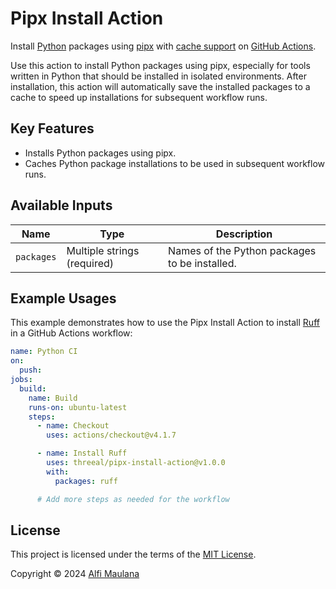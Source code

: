 # Pipx Install Action

Install [Python](https://www.python.org/) packages using [pipx](https://pipx.pypa.io/stable/) with [cache support](https://docs.github.com/en/actions/using-workflows/caching-dependencies-to-speed-up-workflows) on [GitHub Actions](https://github.com/features/actions).

Use this action to install Python packages using pipx, especially for tools written in Python that should be installed in isolated environments.
After installation, this action will automatically save the installed packages to a cache to speed up installations for subsequent workflow runs.

## Key Features

- Installs Python packages using pipx.
- Caches Python package installations to be used in subsequent workflow runs.

## Available Inputs

| Name       | Type                        | Description                                   |
| ---------- | --------------------------- | --------------------------------------------- |
| `packages` | Multiple strings (required) | Names of the Python packages to be installed. |

## Example Usages

This example demonstrates how to use the Pipx Install Action to install [Ruff](https://pypi.org/project/ruff/) in a GitHub Actions workflow:

```yaml
name: Python CI
on:
  push:
jobs:
  build:
    name: Build
    runs-on: ubuntu-latest
    steps:
      - name: Checkout
        uses: actions/checkout@v4.1.7

      - name: Install Ruff
        uses: threeal/pipx-install-action@v1.0.0
        with:
          packages: ruff

      # Add more steps as needed for the workflow
```

## License

This project is licensed under the terms of the [MIT License](./LICENSE).

Copyright © 2024 [Alfi Maulana](https://github.com/threeal/)
